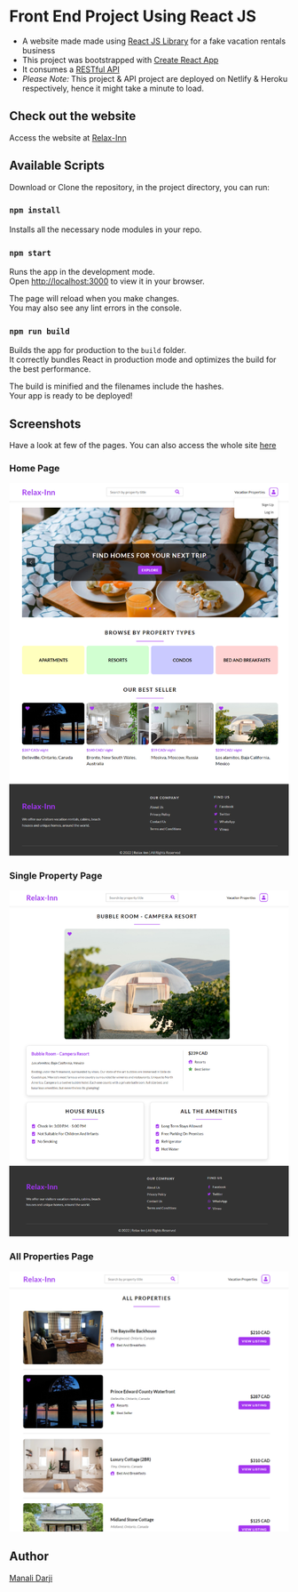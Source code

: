 # Front End Project Using React JS 
- A website made made using [React JS Library](https://reactjs.org/) for a fake vacation rentals business
- This project was bootstrapped with [Create React App](https://github.com/facebook/create-react-app)
- It consumes a [RESTful API](https://relax-inn-api-spring-boot.herokuapp.com/)
- *Please Note:* This project & API project are deployed on Netlify & Heroku respectively, hence it might take a minute to load.


## Check out the website
Access the website at [Relax-Inn](https://relax-inn-by-manali.netlify.app/)

## Available Scripts

Download or Clone the repository, in the project directory, you can run:

### `npm install`
Installs all the necessary node modules in your repo.

### `npm start`

Runs the app in the development mode.\
Open [http://localhost:3000](http://localhost:3000) to view it in your browser.

The page will reload when you make changes.\
You may also see any lint errors in the console.

### `npm run build`

Builds the app for production to the `build` folder.\
It correctly bundles React in production mode and optimizes the build for the best performance.

The build is minified and the filenames include the hashes.\
Your app is ready to be deployed!

## Screenshots
Have a look at few of the pages. You can also access the whole site [here](https://relax-inn-by-manali.netlify.app/)
### Home Page
<img alt="Home Page" src="images/home.png">

### Single Property Page
<img alt="Home Page" src="images/single_prop.png">

### All Properties Page
<img alt="Home Page" src="images/all_prop.png">

## Author
[Manali Darji](https://www.linkedin.com/in/manalidarji/)